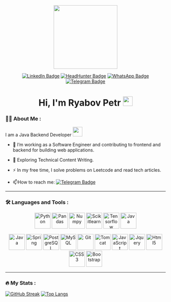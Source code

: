 
<div id="header" align="center">
  <img src="https://media.giphy.com/media/JU7wXXaDEsy7YzO0sI/giphy.gif" width="200"/>
  <p></p>
  
  <div id="badges">
    <a href="#"><img src="https://img.shields.io/badge/LinkedIn-blue?style=for-the-badge&logo=linkedin&logoColor=white" alt="LinkedIn Badge"/></a>
    <a href="#"><img src="https://img.shields.io/badge/HeadHunter-red?style=for-the-badge" alt="HeadHunter Badge"/></a>
    <a href="https://wa.me/79231040250"><img src="https://img.shields.io/badge/WhatsApp-neongreen?style=for-the-badge&logo=whatsapp&logoColor=white" alt="WhatsApp Badge"/></a>
    <a href="https://t.me/moi_dom_gorit"><img src="https://img.shields.io/badge/Telegram-blue?style=for-the-badge&logo=telegram&logoColor=white" alt="Telegram Badge"/></a>
  </div>

  <h1>
    Hi, I'm Ryabov Petr
    <img src="https://media.giphy.com/media/hvRJCLFzcasrR4ia7z/giphy.gif" width="30px"/>
  </h1>
</div>

### :man_technologist: About Me :
I am a Java Backend Developer <img src="https://media.giphy.com/media/WUlplcMpOCEmTGBtBW/giphy.gif" width="30">

- :telescope: I’m working as a Software Engineer and contributing to frontend and backend for building web applications.

- :seedling: Exploring Technical Content Writing.

- :zap: In my free time, I solve problems on Leetcode and read tech articles.

- :mailbox:How to reach me: [![Telegram Badge](https://img.shields.io/badge/RyabovPetr-blue?style=flat&logo=Telegram&logoColor=white)](https://t.me/moi_dom_gorit)

---

### :hammer_and_wrench: Languages and Tools :

<div align="center" dir="auto">

  <a target="_blank"><img height="50" title="Python" alt="Python" src="https://cdn.jsdelivr.net/gh/devicons/devicon@latest/icons/python/python-original-wordmark.svg"></a>
  <a target="_blank"><img height="50" title="Pandas" alt="Pandas" src="https://cdn.jsdelivr.net/gh/devicons/devicon@latest/icons/pandas/pandas-original-wordmark.svg"></a>
  <a target="_blank"><img height="50" title="Numpy" alt="Numpy" src="https://cdn.jsdelivr.net/gh/devicons/devicon@latest/icons/numpy/numpy-original-wordmark.svg"></a>
  <a target="_blank"><img height="50" title="Scikitlearn" alt="Scikitlearn" src="https://cdn.jsdelivr.net/gh/devicons/devicon@latest/icons/scikitlearn/scikitlearn-original.svg"></a>
  <a target="_blank"><img height="50" title="Tensorflow" alt="Tensorflow" src="https://cdn.jsdelivr.net/gh/devicons/devicon@latest/icons/tensorflow/tensorflow-original-wordmark.svg"></a>
  <a target="_blank"><img height="50" title="Java" alt="Java" src="https://cdn.jsdelivr.net/gh/devicons/devicon@latest/icons/docker/docker-original-wordmark.svg"></a>
  
  <a target="_blank"><img height="50" title="Java" alt="Java" src="https://cdn.jsdelivr.net/gh/devicons/devicon/icons/java/java-original-wordmark.svg"></a>
  <a target="_blank"><img height="50" title="Spring" alt="Spring" src="https://cdn.jsdelivr.net/gh/devicons/devicon/icons/spring/spring-original-wordmark.svg"></a>
  <a target="_blank"><img height="50" title="PostgreSQL" alt="PostgreSQL" src="https://cdn.jsdelivr.net/gh/devicons/devicon/icons/postgresql/postgresql-original-wordmark.svg"></a>
  <a target="_blank"><img height="50" title="MySQL" alt="MySQL" src="https://cdn.jsdelivr.net/gh/devicons/devicon/icons/mysql/mysql-original-wordmark.svg"></a>
  <a target="_blank"><img height="50" title="Git" alt="Git" src="https://cdn.jsdelivr.net/gh/devicons/devicon/icons/git/git-original-wordmark.svg"></a>
  <a target="_blank"><img height="50" title="Tomcat" alt="Tomcat" src="https://cdn.jsdelivr.net/gh/devicons/devicon/icons/tomcat/tomcat-original-wordmark.svg"></a>
  <a target="_blank"><img height="50" title="JavaScript" alt="JavaScript" src="https://cdn.jsdelivr.net/gh/devicons/devicon/icons/javascript/javascript-original.svg"></a>
  <a target="_blank"><img height="50" title="Jquery" alt="Jquery" src="https://cdn.jsdelivr.net/gh/devicons/devicon/icons/jquery/jquery-original-wordmark.svg"></a>
  <a target="_blank"><img height="50" title="Html5" alt="Html5" src="https://cdn.jsdelivr.net/gh/devicons/devicon/icons/html5/html5-original-wordmark.svg"></a>
  <a target="_blank"><img height="50" title="CSS3" alt="CSS3" src="https://cdn.jsdelivr.net/gh/devicons/devicon/icons/css3/css3-original-wordmark.svg"></a>
  <a target="_blank"><img height="50" title="Bootstrap" alt="Bootstrap" src="https://cdn.jsdelivr.net/gh/devicons/devicon@latest/icons/bootstrap/bootstrap-original-wordmark.svg"></a> 
            
          
  
</div>

---

### :fire: My Stats :
[![GitHub Streak](https://github-readme-streak-stats.herokuapp.com?user=ryabovpetr)](https://git.io/streak-stats)
[![Top Langs](https://github-readme-stats.vercel.app/api/top-langs/?username=ryabovpetr&layout=compact&theme=vision-friendly-light)](https://github.com/anuraghazra/github-readme-stats)
